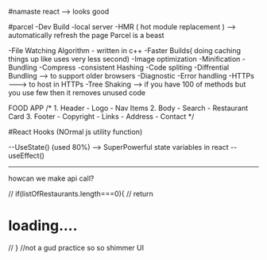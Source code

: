 #namaste react --> looks good

#parcel
-Dev Build
-local server
-HMR ( hot module replacement ) --> automatically refresh the page 
Parcel is a beast

-File Watching Algorithm - written in c++
-Faster Builds( doing caching things up like uses very less second)
-Image optimization
-Minification
-Bundling
-Compress
-consistent Hashing
-Code spliting
-Diffrential Bundling --> to support older browsers
-Diagnostic
-Error handling
-HTTPs ---> to host in HTTPs
-Tree Shaking --> if you have 100 of methods but you use few then it     removes unused code

FOOD APP
/*
    1. Header
        - Logo
        - Nav Items
    2. Body
        - Search
        - Restaurant Card
    3. Footer
        - Copyright
        - Links
        - Address
        - Contact
*/




#React Hooks
(NOrmal js utility function)

--UseState()  (used 80%) --> SuperPowerful state variables in react
--useEffect()



-------
howcan we make api call?







// if(listOfRestaurants.length===0){
  //   return <h1>loading....</h1>
  // }   //not a gud practice so so shimmer UI
